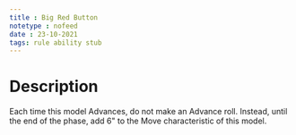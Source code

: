 ```yaml
---
title : Big Red Button
notetype : nofeed
date : 23-10-2021
tags: rule ability stub
---
```


# Description
Each time this model Advances, do not make an Advance roll. Instead, until the end of the phase, add 6" to the Move characteristic of this model.